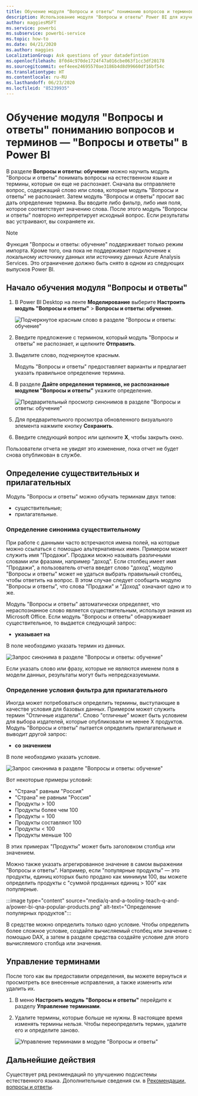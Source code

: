 ```yaml
---
title: Обучение модуля "Вопросы и ответы" пониманию вопросов и терминов — "Вопросы и ответы" в Power BI
description: Использование модуля "Вопросы и ответы" Power BI для изучения данных
author: maggiesMSFT
ms.service: powerbi
ms.subservice: powerbi-service
ms.topic: how-to
ms.date: 04/21/2020
ms.author: maggies
LocalizationGroup: Ask questions of your datadefintion
ms.openlocfilehash: 8f0d4c970de1724f47a016cbe063f1cc3df20178
ms.sourcegitcommit: eef4eee24695570ae3186b4d8d99660df16bf54c
ms.translationtype: HT
ms.contentlocale: ru-RU
ms.lasthandoff: 06/23/2020
ms.locfileid: "85239935"
---
```

# <a name="teach-qa-to-understand-questions-and-terms-in-power-bi-qa"></a>Обучение модуля "Вопросы и ответы" пониманию вопросов и терминов — "Вопросы и ответы" в Power BI

В разделе **Вопросы и ответы: обучение** можно научить модуль "Вопросы и ответы" понимать вопросы на естественном языке и термины, которые он еще не распознает. Сначала вы отправляете вопрос, содержащий слово или слова, которые модуль "Вопросы и ответы" не распознает. Затем модуль "Вопросы и ответы" просит вас дать определение термина. Вы вводите либо фильтр, либо имя поля, которое соответствует значению слова. После этого модуль "Вопросы и ответы" повторно интерпретирует исходный вопрос. Если результаты вас устраивают, вы сохраняете их.

> [!NOTE]
> Функция "Вопросы и ответы: обучение" поддерживает только режим импорта. Кроме того, она пока не поддерживает подключение к локальному источнику данных или источнику данных Azure Analysis Services. Это ограничение должно быть снято в одном из следующих выпусков Power BI.

## <a name="start-to-teach-qa"></a>Начало обучения модуля "Вопросы и ответы"

1. В Power BI Desktop на ленте **Моделирование** выберите **Настроить модуль "Вопросы и ответы"**  > **Вопросы и ответы: обучение**.

    ![Подчеркнутое красным слово в разделе "Вопросы и ответы: обучение"](media/q-and-a-tooling-teach-q-and-a/qna-tooling-teach-synonym-red.png)

2. Введите предложение с термином, который модуль "Вопросы и ответы" не распознает, и щелкните **Отправить**.

3. Выделите слово, подчеркнутое красным. 

    Модуль "Вопросы и ответы" предоставляет варианты и предлагает указать правильное определение термина. 
    
3. В разделе **Дайте определения терминов, не распознанные модулем "Вопросы и ответы"** укажите определение.

    ![Предварительный просмотр синонимов в разделе "Вопросы и ответы: обучение"](media/q-and-a-tooling-teach-q-and-a/qna-tooling-teach-fixpreview.png)

4. Для предварительного просмотра обновленного визуального элемента нажмите кнопку **Сохранить**.

5. Введите следующий вопрос или щелкните **X**, чтобы закрыть окно.

Пользователи отчета не увидят это изменение, пока отчет не будет снова опубликован в службе.

## <a name="define-nouns-and-adjectives"></a>Определение существительных и прилагательных

Модуль "Вопросы и ответы" можно обучать терминам двух типов:

- существительные;
- прилагательные.

### <a name="define-a-noun-synonym"></a>Определение синонима существительному

При работе с данными часто встречаются имена полей, на которые можно ссылаться с помощью альтернативных имен. Примером может служить имя "Продажи". Продажи можно называть различными словами или фразами, например "доход". Если столбец имеет имя "Продажи", а пользователь отчета введет слово "доход", модулю "Вопросы и ответы" может не удаться выбрать правильный столбец, чтобы ответить на вопрос. В этом случае следует сообщить модулю "Вопросы и ответы", что слова "Продажи" и "Доход" означают одно и то же.

Модуль "Вопросы и ответы" автоматически определяет, что нераспознанное слово является существительным, используя знания из Microsoft Office. Если модуль "Вопросы и ответы" обнаруживает существительное, то выдается следующий запрос:

- <your term> **указывает на** 

В поле необходимо указать термин из данных.

![Запрос синонима в разделе "Вопросы и ответы: обучение"](media/q-and-a-tooling-teach-q-and-a/qna-tooling-synonym-prompt.png)

Если указать слово или фразу, которые не являются именем поля в модели данных, результаты могут быть непредсказуемыми.

### <a name="define-an-adjective-filter-condition"></a>Определение условия фильтра для прилагательного

Иногда может потребоваться определить термины, выступающие в качестве условия для базовых данных. Примером может служить термин "Отличные издатели". Слово "отличные" может быть условием для выбора издателей, которые опубликовали не менее X продуктов. Модуль "Вопросы и ответы" пытается определить прилагательные и выводит другой запрос:

- <field name> **со значением**  

В поле необходимо указать условие.

![Запрос синонима в разделе "Вопросы и ответы: обучение"](media/q-and-a-tooling-teach-q-and-a/qna-tooling-adjectives.png)

Вот некоторые примеры условий:

- "Страна" равным "Россия"
- "Страна" не равным "Россия"
- Продукты > 100
- Продукты более чем 100
- Продукты = 100
- Продукты составляют 100
- Продукты < 100
- Продукты меньше 100

В этих примерах "Продукты" может быть заголовком столбца или значением. 

Можно также указать агрегированное значение в самом выражении "Вопросы и ответы". Например, если "популярные продукты" — это продукты, единиц которых было продано как минимум 100, вы можете определить продукты с "суммой проданных единиц > 100" как популярные.  

:::image type="content" source="media/q-and-a-tooling-teach-q-and-a/power-bi-qna-popular-products.png" alt-text="Определение популярных продуктов":::

В средстве можно определить только одно условие. Чтобы определить более сложное условие, создайте вычисляемый столбец или значение с помощью DAX, а затем в разделе средства создайте условие для этого вычисляемого столбца или значения.

## <a name="manage-terms"></a>Управление терминами

После того как вы предоставили определения, вы можете вернуться и просмотреть все внесенные исправления, а также изменить или удалить их. 

1. В меню **Настроить модуль "Вопросы и ответы"** перейдите к разделу **Управление терминами**.

2. Удалите термины, которые больше не нужны. В настоящее время изменять термины нельзя. Чтобы переопределить термин, удалите его и определите заново.

    ![Управление терминами в модуле "Вопросы и ответы"](media/q-and-a-tooling-teach-q-and-a/qna-manage-terms.png)

## <a name="next-steps"></a>Дальнейшие действия

Существует ряд рекомендаций по улучшению подсистемы естественного языка. Дополнительные сведения см. в [Рекомендации, вопросы и ответы](q-and-a-best-practices.md).

